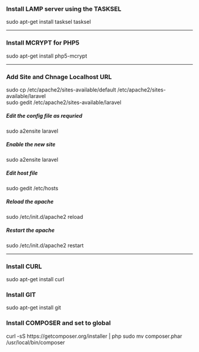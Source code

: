 <h3>Install LAMP server using the TASKSEL</h3>

sudo apt-get install tasksel
tasksel

<hr/>
<h3>Install MCRYPT for PHP5</h3>
sudo apt-get install php5-mcrypt
<hr/>


<h3>Add Site and Chnage Localhost URL</h3>
sudo cp /etc/apache2/sites-available/default /etc/apache2/sites-available/laravel <br/>
sudo gedit /etc/apache2/sites-available/laravel

<h5>Edit the config file as requried</h5>
sudo a2ensite laravel

<h5>Enable the new site</h5>
sudo a2ensite laravel

<h5>Edit host file</h5>
sudo gedit /etc/hosts

<h5>Reload the apache</h5>
sudo /etc/init.d/apache2 reload

<h5>Restart the apache</h5>
sudo /etc/init.d/apache2 restart

<hr/>

<h3>Install CURL</h3>
sudo apt-get install curl

<h3>Install GIT</h3>
sudo apt-get install git

<h3>Install COMPOSER and set to global</h3>
curl -sS https://getcomposer.org/installer | php
sudo mv composer.phar /usr/local/bin/composer
